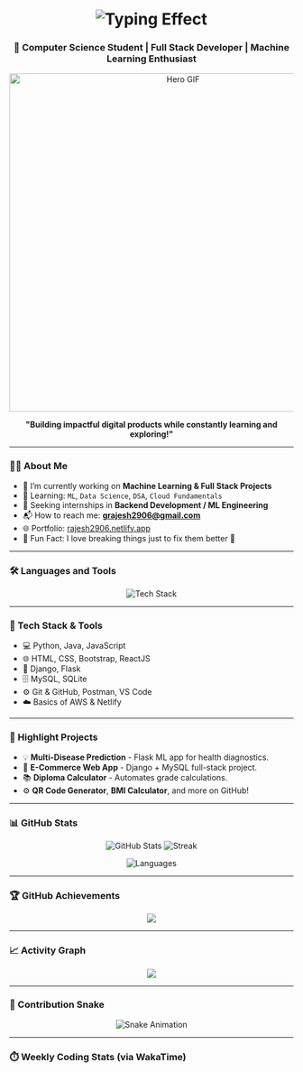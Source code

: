<h1 align="center">
  <img src="https://readme-typing-svg.demolab.com?font=Fira+Code&weight=500&size=25&duration=4000&pause=1000&color=F78C6B&center=true&vCenter=true&width=435&lines=Hi+There+%F0%9F%91%8B,+I'm+Rajesh+Gangadharam!" alt="Typing Effect" />
</h1>

<h3 align="center">🚀 Computer Science Student | Full Stack Developer | Machine Learning Enthusiast</h3>

<p align="center">
  <img src="https://github.com/RAJESH2961/RAJESH2961/blob/main/assets/hero.gif" width="600" alt="Hero GIF" />
</p>

<p align="center">
  <b>"Building impactful digital products while constantly learning and exploring!"</b>
</p>

---

### 👨‍💻 About Me

- 🔭 I’m currently working on **Machine Learning & Full Stack Projects**
- 🌱 Learning: `ML`, `Data Science`, `DSA`, `Cloud Fundamentals`
- 💼 Seeking internships in **Backend Development / ML Engineering**
- 📬 How to reach me: **grajesh2906@gmail.com**
- 🌐 Portfolio: [rajesh2906.netlify.app](https://rajesh2906.netlify.app/)
- 🧠 Fun Fact: I love breaking things just to fix them better 🔧

---

### 🛠️ Languages and Tools

<p align="center">
  <img src="https://skillicons.dev/icons?i=python,django,flask,js,react,html,css,bootstrap,mysql,sqlite,git,github,vscode,java" alt="Tech Stack" />
</p>

---

### 🧰 Tech Stack & Tools

- 💻 Python, Java, JavaScript
- 🌐 HTML, CSS, Bootstrap, ReactJS
- 🧠 Django, Flask
- 🗄️ MySQL, SQLite
- ⚙️ Git & GitHub, Postman, VS Code
- ☁️ Basics of AWS & Netlify

---

### 🚀 Highlight Projects

- 💡 **Multi-Disease Prediction** - Flask ML app for health diagnostics.
- 🛒 **E-Commerce Web App** - Django + MySQL full-stack project.
- 📚 **Diploma Calculator** - Automates grade calculations.
- ⚙️ **QR Code Generator**, **BMI Calculator**, and more on GitHub!

---

### 📊 GitHub Stats

<p align="center">
  <img src="https://github-readme-stats.vercel.app/api?username=RAJESH2961&show_icons=true&theme=radical" alt="GitHub Stats" />
  <img src="https://github-readme-streak-stats.herokuapp.com/?user=RAJESH2961&theme=radical" alt="Streak" />
</p>

<p align="center">
  <img src="https://github-readme-stats.vercel.app/api/top-langs/?username=RAJESH2961&layout=compact&theme=radical" alt="Languages" />
</p>

---

### 🏆 GitHub Achievements

<p align="center">
  <img src="https://github-profile-trophy.vercel.app/?username=RAJESH2961&theme=radical&column=7" />
</p>

---

### 📈 Activity Graph

<p align="center">
  <img src="https://github-readme-activity-graph.vercel.app/graph?username=RAJESH2961&theme=radical" />
</p>

---

### 🐍 Contribution Snake

<p align="center">
  <img src="https://raw.githubusercontent.com/RAJESH2961/RAJESH2961/output/github-contribution-grid-snake.svg" alt="Snake Animation" />
</p>

---

### ⏱️ Weekly Coding Stats (via WakaTime)

<!-- If using WakaTime -->
<!--
```txt
⌚︎ Time Zone: Asia/Kolkata
💬 Languages:
Python       10 hrs 32 mins ⣿⣿⣿⣿⣿⣿⣿⣿⣿⣿⣿⣿⣿⣿⣿⣿⣿⣿⣿⣿⣿⣿⣿⣿⣿⣿   85%
HTML         1 hr 12 mins   ⣿⣿⣿⣿                                       10%
JavaScript   30 mins        ⣿⣿                                              5%
